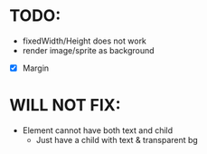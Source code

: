 # TODO:

- fixedWidth/Height does not work
- render image/sprite as background

- [x] Margin

# WILL NOT FIX:

- Element cannot have both text and child
    - Just have a child with text & transparent bg
